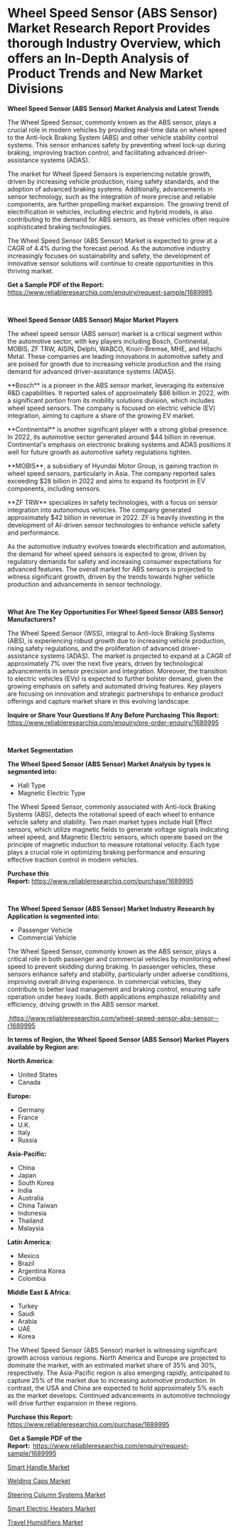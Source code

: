 <p><h1>Wheel Speed Sensor (ABS Sensor) Market Research Report Provides thorough Industry Overview, which offers an In-Depth Analysis of Product Trends and New Market Divisions</h1></p><p><strong>Wheel Speed Sensor (ABS Sensor) Market Analysis and Latest Trends</strong></p>
<p><p>The Wheel Speed Sensor, commonly known as the ABS sensor, plays a crucial role in modern vehicles by providing real-time data on wheel speed to the Anti-lock Braking System (ABS) and other vehicle stability control systems. This sensor enhances safety by preventing wheel lock-up during braking, improving traction control, and facilitating advanced driver-assistance systems (ADAS).</p><p>The market for Wheel Speed Sensors is experiencing notable growth, driven by increasing vehicle production, rising safety standards, and the adoption of advanced braking systems. Additionally, advancements in sensor technology, such as the integration of more precise and reliable components, are further propelling market expansion. The growing trend of electrification in vehicles, including electric and hybrid models, is also contributing to the demand for ABS sensors, as these vehicles often require sophisticated braking technologies.</p><p>The Wheel Speed Sensor (ABS Sensor) Market is expected to grow at a CAGR of 4.4% during the forecast period. As the automotive industry increasingly focuses on sustainability and safety, the development of innovative sensor solutions will continue to create opportunities in this thriving market.</p></p>
<p><strong>Get a Sample PDF of the Report:&nbsp;</strong> <a href="https://www.reliableresearchiq.com/enquiry/request-sample/1689995?utm_campaign=1257&utm_medium=2&utm_source=Github&utm_content=ia&utm_term=17102024&utm_id=wheel-speed-sensor-abs-sensor">https://www.reliableresearchiq.com/enquiry/request-sample/1689995</a></p>
<p>&nbsp;</p>
<p><strong>Wheel Speed Sensor (ABS Sensor) Major Market Players</strong></p>
<p><p>The wheel speed sensor (ABS sensor) market is a critical segment within the automotive sector, with key players including Bosch, Continental, MOBIS, ZF TRW, AISIN, Delphi, WABCO, Knorr-Bremse, MHE, and Hitachi Metal. These companies are leading innovations in automotive safety and are poised for growth due to increasing vehicle production and the rising demand for advanced driver-assistance systems (ADAS).</p><p>**Bosch** is a pioneer in the ABS sensor market, leveraging its extensive R&D capabilities. It reported sales of approximately $86 billion in 2022, with a significant portion from its mobility solutions division, which includes wheel speed sensors. The company is focused on electric vehicle (EV) integration, aiming to capture a share of the growing EV market.</p><p>**Continental** is another significant player with a strong global presence. In 2022, its automotive sector generated around $44 billion in revenue. Continental's emphasis on electronic braking systems and ADAS positions it well for future growth as automotive safety regulations tighten.</p><p>**MOBIS**, a subsidiary of Hyundai Motor Group, is gaining traction in wheel speed sensors, particularly in Asia. The company reported sales exceeding $28 billion in 2022 and aims to expand its footprint in EV components, including sensors.</p><p>**ZF TRW** specializes in safety technologies, with a focus on sensor integration into autonomous vehicles. The company generated approximately $42 billion in revenue in 2022. ZF is heavily investing in the development of AI-driven sensor technologies to enhance vehicle safety and performance.</p><p>As the automotive industry evolves towards electrification and automation, the demand for wheel speed sensors is expected to grow, driven by regulatory demands for safety and increasing consumer expectations for advanced features. The overall market for ABS sensors is projected to witness significant growth, driven by the trends towards higher vehicle production and advancements in sensor technology.</p></p>
<p>&nbsp;</p>
<p><strong>What Are The Key Opportunities For Wheel Speed Sensor (ABS Sensor) Manufacturers?</strong></p>
<p><p>The Wheel Speed Sensor (WSS), integral to Anti-lock Braking Systems (ABS), is experiencing robust growth due to increasing vehicle production, rising safety regulations, and the proliferation of advanced driver-assistance systems (ADAS). The market is projected to expand at a CAGR of approximately 7% over the next five years, driven by technological advancements in sensor precision and integration. Moreover, the transition to electric vehicles (EVs) is expected to further bolster demand, given the growing emphasis on safety and automated driving features. Key players are focusing on innovation and strategic partnerships to enhance product offerings and capture market share in this evolving landscape.</p></p>
<p><strong>Inquire or Share Your Questions If Any Before Purchasing This Report:</strong> <a href="https://www.reliableresearchiq.com/enquiry/pre-order-enquiry/1689995?utm_campaign=1257&utm_medium=2&utm_source=Github&utm_content=ia&utm_term=17102024&utm_id=wheel-speed-sensor-abs-sensor">https://www.reliableresearchiq.com/enquiry/pre-order-enquiry/1689995</a></p>
<p>&nbsp;</p>
<p><strong>Market Segmentation</strong></p>
<p><strong>The Wheel Speed Sensor (ABS Sensor) Market Analysis by types is segmented into:</strong></p>
<p><ul><li>Hall Type</li><li>Magnetic Electric Type</li></ul></p>
<p><p>The Wheel Speed Sensor, commonly associated with Anti-lock Braking Systems (ABS), detects the rotational speed of each wheel to enhance vehicle safety and stability. Two main market types include Hall Effect sensors, which utilize magnetic fields to generate voltage signals indicating wheel speed, and Magnetic Electric sensors, which operate based on the principle of magnetic induction to measure rotational velocity. Each type plays a crucial role in optimizing braking performance and ensuring effective traction control in modern vehicles.</p></p>
<p><strong>Purchase this Report:&nbsp;</strong><a href="https://www.reliableresearchiq.com/purchase/1689995?utm_campaign=1257&utm_medium=2&utm_source=Github&utm_content=ia&utm_term=17102024&utm_id=wheel-speed-sensor-abs-sensor">https://www.reliableresearchiq.com/purchase/1689995</a></p>
<p>&nbsp;</p>
<p><strong>The Wheel Speed Sensor (ABS Sensor) Market Industry Research by Application is segmented into:</strong></p>
<p><ul><li>Passenger Vehicle</li><li>Commercial Vehicle</li></ul></p>
<p><p>The Wheel Speed Sensor, commonly known as the ABS sensor, plays a critical role in both passenger and commercial vehicles by monitoring wheel speed to prevent skidding during braking. In passenger vehicles, these sensors enhance safety and stability, particularly under adverse conditions, improving overall driving experience. In commercial vehicles, they contribute to better load management and braking control, ensuring safe operation under heavy loads. Both applications emphasize reliability and efficiency, driving growth in the ABS sensor market.</p></p>
<p><a href="https://www.reliableresearchiq.com/wheel-speed-sensor-abs-sensor--r1689995?utm_campaign=1257&utm_medium=2&utm_source=Github&utm_content=ia&utm_term=17102024&utm_id=wheel-speed-sensor-abs-sensor">&nbsp;https://www.reliableresearchiq.com/wheel-speed-sensor-abs-sensor--r1689995</a></p>
<p><strong>In terms of Region, the Wheel Speed Sensor (ABS Sensor) Market Players available by Region are:</strong></p>
<p>
    <p> <strong> North America: </strong>
        <ul>
            <li>United States</li>
            <li>Canada</li>
        </ul>
        </p> 
    <p> <strong> Europe: </strong>
        <ul>
            <li>Germany</li>
            <li>France</li>
            <li>U.K.</li>
            <li>Italy</li>
            <li>Russia</li>
        </ul>
        </p> 
    <p> <strong> Asia-Pacific: </strong>
        <ul>
            <li>China</li>
            <li>Japan</li>
            <li>South Korea</li>
            <li>India</li>
            <li>Australia</li>
            <li>China Taiwan</li>
            <li>Indonesia</li>
            <li>Thailand</li>
            <li>Malaysia</li>
        </ul>
        </p> 
    <p> <strong> Latin America: </strong>
        <ul>
            <li>Mexico</li>
            <li>Brazil</li>
            <li>Argentina Korea</li>
            <li>Colombia</li>
        </ul>
        </p> 
    <p> <strong> Middle East & Africa: </strong>
        <ul>
            <li>Turkey</li>
            <li>Saudi</li>
            <li>Arabia</li>
            <li>UAE</li>
            <li>Korea</li>
        </ul>
    </p>
    </p>
<p><p>The Wheel Speed Sensor (ABS Sensor) market is witnessing significant growth across various regions. North America and Europe are projected to dominate the market, with an estimated market share of 35% and 30%, respectively. The Asia-Pacific region is also emerging rapidly, anticipated to capture 25% of the market due to increasing automotive production. In contrast, the USA and China are expected to hold approximately 5% each as the market develops. Continued advancements in automotive technology will drive further expansion in these regions.</p></p>
<p><strong>Purchase this Report: </strong><a href="https://www.reliableresearchiq.com/purchase/1689995?utm_campaign=1257&utm_medium=2&utm_source=Github&utm_content=ia&utm_term=17102024&utm_id=wheel-speed-sensor-abs-sensor">https://www.reliableresearchiq.com/purchase/1689995</a></p>
<p>&nbsp;<strong>Get a Sample PDF of the Report:&nbsp;&nbsp;</strong><a href="https://www.reliableresearchiq.com/enquiry/request-sample/1689995?utm_campaign=1257&utm_medium=2&utm_source=Github&utm_content=ia&utm_term=17102024&utm_id=wheel-speed-sensor-abs-sensor">https://www.reliableresearchiq.com/enquiry/request-sample/1689995</a></p>
<p><strong></strong></p>
<p><p><a href="https://issuu.com/reportprime-2/docs/smart-handle-market-size-2030.pptx_b5461a7416697e?utm_campaign=1257&utm_medium=2&utm_source=Github&utm_content=ia&utm_term=17102024&utm_id=wheel-speed-sensor-abs-sensor">Smart Handle Market</a></p><p><a href="https://www.linkedin.com/pulse/investing-welding-caps-market-trends-leading-products-regional-oauwc?utm_campaign=1257&utm_medium=2&utm_source=Github&utm_content=ia&utm_term=17102024&utm_id=wheel-speed-sensor-abs-sensor">Welding Caps Market</a></p><p><a href="https://github.com/sogusofer/Market-Research-Report-List-1/blob/main/steering-column-systems-market.md?utm_campaign=1257&utm_medium=2&utm_source=Github&utm_content=ia&utm_term=17102024&utm_id=wheel-speed-sensor-abs-sensor">Steering Column Systems Market</a></p><p><a href="https://issuu.com/reportprime-2/docs/smart-electric-heaters-market-size-_86e712344337d9?utm_campaign=1257&utm_medium=2&utm_source=Github&utm_content=ia&utm_term=17102024&utm_id=wheel-speed-sensor-abs-sensor">Smart Electric Heaters Market</a></p><p><a href="https://www.linkedin.com/pulse/travel-humidifiers-market-maturity-analysis-regional-disparities-qzyfe?utm_campaign=1257&utm_medium=2&utm_source=Github&utm_content=ia&utm_term=17102024&utm_id=wheel-speed-sensor-abs-sensor">Travel Humidifiers Market</a></p></p>